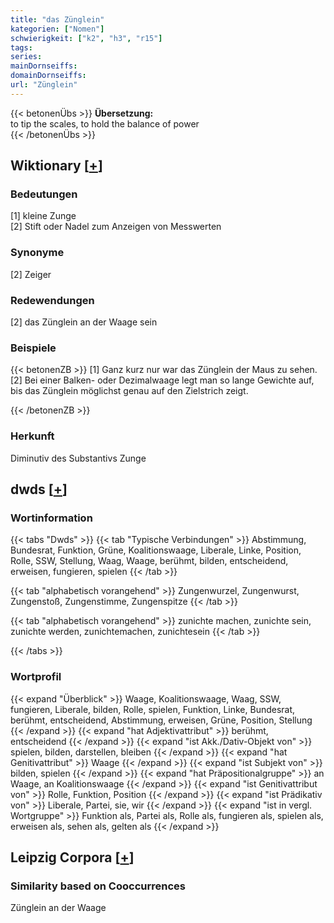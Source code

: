 ```yaml
---
title: "das Zünglein"
kategorien: ["Nomen"]
schwierigkeit: ["k2", "h3", "r15"]
tags:
series:
mainDornseiffs:
domainDornseiffs:
url: "Zünglein"
---
```


{{< betonenÜbs >}}
**Übersetzung:**  
to tip the scales, to hold the balance of power  
{{< /betonenÜbs >}}

## Wiktionary [[+](https://de.wiktionary.org/wiki/Zünglein)]

### Bedeutungen
[1] kleine Zunge  
[2] Stift oder Nadel zum Anzeigen von Messwerten  

### Synonyme
[2] Zeiger  

### Redewendungen
[2] das Zünglein an der Waage sein  

### Beispiele
{{< betonenZB >}}
[1] Ganz kurz nur war das Zünglein der Maus zu sehen.  
[2] Bei einer Balken- oder Dezimalwaage legt man so lange Gewichte auf, bis das Zünglein möglichst genau auf den Zielstrich zeigt.  

{{< /betonenZB >}}
### Herkunft
Diminutiv des Substantivs Zunge  



## dwds [[+](https://www.dwds.de/wb/Zünglein)]

### Wortinformation
{{< tabs "Dwds" >}}
{{< tab "Typische Verbindungen" >}}
Abstimmung, Bundesrat, Funktion, Grüne, Koalitionswaage, Liberale, Linke, Position, Rolle, SSW, Stellung, Waag, Waage, berühmt, bilden, entscheidend, erweisen, fungieren, spielen
{{< /tab >}}

{{< tab "alphabetisch vorangehend" >}}
Zungenwurzel, Zungenwurst, Zungenstoß, Zungenstimme, Zungenspitze
{{< /tab >}}

{{< tab "alphabetisch vorangehend" >}}
zunichte machen, zunichte sein, zunichte werden, zunichtemachen, zunichtesein
{{< /tab >}}

{{< /tabs >}}

### Wortprofil
{{< expand "Überblick" >}} Waage, Koalitionswaage, Waag, SSW, fungieren, Liberale, bilden, Rolle, spielen, Funktion, Linke, Bundesrat, berühmt, entscheidend, Abstimmung, erweisen, Grüne, Position, Stellung {{< /expand >}}
{{< expand "hat Adjektivattribut" >}} berühmt, entscheidend {{< /expand >}}
{{< expand "ist Akk./Dativ-Objekt von" >}} spielen, bilden, darstellen, bleiben {{< /expand >}}
{{< expand "hat Genitivattribut" >}} Waage {{< /expand >}}
{{< expand "ist Subjekt von" >}} bilden, spielen {{< /expand >}}
{{< expand "hat Präpositionalgruppe" >}} an Waage, an Koalitionswaage {{< /expand >}}
{{< expand "ist Genitivattribut von" >}} Rolle, Funktion, Position {{< /expand >}}
{{< expand "ist Prädikativ von" >}} Liberale, Partei, sie, wir {{< /expand >}}
{{< expand "ist in vergl. Wortgruppe" >}} Funktion als, Partei als, Rolle als, fungieren als, spielen als, erweisen als, sehen als, gelten als {{< /expand >}}

## Leipzig Corpora [[+](https://corpora.uni-leipzig.de/en/res?word=Zünglein&corpusId=deu_newscrawl-public_2018)]


### Similarity based on Cooccurrences
Zünglein an der Waage

